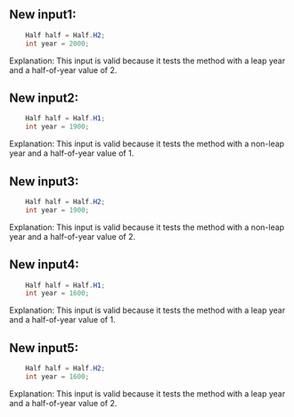 ## New input1:
```java
    Half half = Half.H2;
    int year = 2000;
```
Explanation: This input is valid because it tests the method with a leap year and a half-of-year value of 2.

## New input2:
```java
    Half half = Half.H1;
    int year = 1900;
```
Explanation: This input is valid because it tests the method with a non-leap year and a half-of-year value of 1.

## New input3:
```java
    Half half = Half.H2;
    int year = 1900;
```
Explanation: This input is valid because it tests the method with a non-leap year and a half-of-year value of 2.

## New input4:
```java
    Half half = Half.H1;
    int year = 1600;
```
Explanation: This input is valid because it tests the method with a leap year and a half-of-year value of 1.

## New input5:
```java
    Half half = Half.H2;
    int year = 1600;
```
Explanation: This input is valid because it tests the method with a leap year and a half-of-year value of 2.
